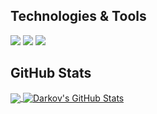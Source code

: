 ## Technologies & Tools
![](https://img.shields.io/badge/OS-Windows-informational?style=flat&logo=Windows&logoColor=blue&color=blue)
![](https://img.shields.io/badge/Code-Python-informational?style=flat&logo=python&logoColor=blue&color=blue)
![](https://img.shields.io/badge/Code-JavaScript-informational?style=flat&logo=javascript&logoColor=yellow&color=yellow)

## GitHub Stats
<a href="https://github.com/MartinHeinz/MartinHeinz">
  <img align="center" src="https://github-readme-stats-d4rkov.vercel.app/api/top-langs/?username=D4rkov&title_color=ffffff&text_color=c9cacc&icon_color=2bbc8a&bg_color=1d1f21&langs_count=5" />
</a>
<a href="https://github.com/D4rkov">
  <img align="center" src="https://github-readme-stats.vercel.app/api?username=D4rkov&show_icons=true&line_height=27&count_private=true&title_color=ffffff&text_color=c9cacc&icon_color=2bbc8a&bg_color=1d1f21" alt="Darkov's GitHub Stats" />
</a>
